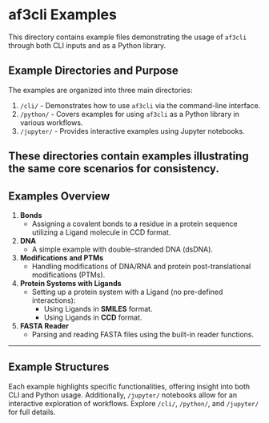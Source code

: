 # af3cli Examples

This directory contains example files demonstrating the usage of `af3cli` through both CLI inputs and as a Python library.

## Example Directories and Purpose
The examples are organized into three main directories:
1. `/cli/` - Demonstrates how to use `af3cli` via the command-line interface.
2. `/python/` - Covers examples for using `af3cli` as a Python library in various workflows.
3. `/jupyter/` - Provides interactive examples using Jupyter notebooks.

These directories contain examples illustrating the same core scenarios for consistency.
---
## Examples Overview
1. **Bonds**
   - Assigning a covalent bonds to a residue in a protein sequence utilizing a Ligand molecule in CCD format.
2. **DNA**
   - A simple example with double-stranded DNA (dsDNA).
3. **Modifications and PTMs**
   - Handling modifications of DNA/RNA and protein post-translational modifications (PTMs).
4. **Protein Systems with Ligands**
   - Setting up a protein system with a Ligand (no pre-defined interactions):
     - Using Ligands in **SMILES** format.
     - Using Ligands in **CCD** format.
5. **FASTA Reader**
   - Parsing and reading FASTA files using the built-in reader functions.

--- 
Example Structures
---
Each example highlights specific functionalities, offering insight into both CLI and Python usage. Additionally, `/jupyter/` notebooks allow for an interactive exploration of workflows.
Explore `/cli/`, `/python/`, and `/jupyter/` for full details.
